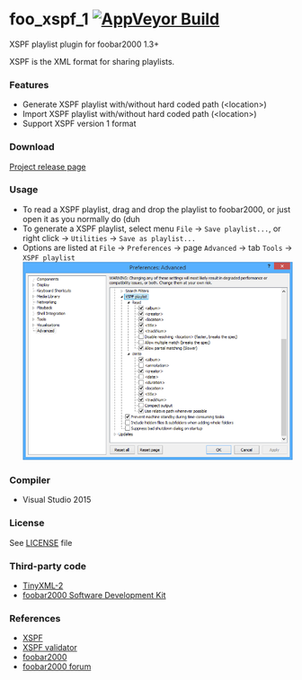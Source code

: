 # foo_xspf_1 [![AppVeyor Build](https://ci.appveyor.com/api/projects/status/github/Chocobo1/foo_xspf_1?branch=master&svg=true)](https://ci.appveyor.com/project/Chocobo1/foo-xspf-1)
XSPF playlist plugin for foobar2000 1.3+

XSPF is the XML format for sharing playlists.

### Features
* Generate XSPF playlist with/without hard coded path (\<location\>)
* Import XSPF playlist with/without hard coded path (\<location\>)
* Support XSPF version 1 format

### Download
[Project release page](https://github.com/Chocobo1/foo_xspf_1/releases)

### Usage
* To read a XSPF playlist, drag and drop the playlist to foobar2000, or just open it as you normally do (duh
* To generate a XSPF playlist, select menu `File` -> `Save playlist...`, or right click -> `Utilities` -> `Save as playlist...`
* Options are listed at `File` -> `Preferences` -> page `Advanced` -> tab `Tools` -> `XSPF playlist`
  ![options_screenshot](https://raw.githubusercontent.com/Chocobo1/foo_xspf_1/master/pics/options.png)

### Compiler
* Visual Studio 2015

### License
See [LICENSE](https://github.com/Chocobo1/foo_xspf_1/blob/master/LICENSE) file

### Third-party code
* [TinyXML-2](http://www.grinninglizard.com/tinyxml2/)
* [foobar2000 Software Development Kit](http://www.foobar2000.org/SDK)

### References
* [XSPF](http://www.xspf.org/)
* [XSPF validator](http://validator.xspf.org/)
* [foobar2000](http://www.foobar2000.org/)
* [foobar2000 forum](http://www.hydrogenaud.io/forums/index.php?act=SF&s=&f=28)
